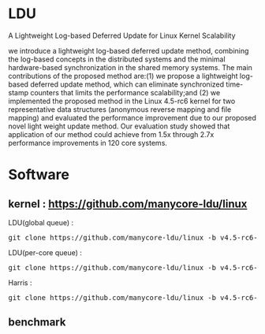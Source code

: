 # LDU
A Lightweight Log-based Deferred Update for Linux Kernel Scalability

we introduce a lightweight log-based deferred update
method, combining the log-based concepts in the distributed systems and the
minimal hardware-based synchronization in the shared memory systems.
The main contributions of the proposed method are:(1) we propose a lightweight
log-based deferred update method, which can eliminate synchronized time-stamp counters that limits the performance scalability;and 
(2) we implemented the proposed method in the Linux 4.5-rc6 kernel
for two representative data structures (anonymous reverse mapping and 
file mapping) and evaluated the performance improvement due to our
proposed novel light weight update method. 
Our evaluation study showed that application of our method could
achieve from 1.5x through 2.7x performance improvements in 120 core
systems.


# Software

## kernel : https://github.com/manycore-ldu/linux

LDU(global queue) : 
<pre>git clone https://github.com/manycore-ldu/linux -b v4.5-rc6-ldu-global-queue</pre>
LDU(per-core queue) :
<pre>git clone https://github.com/manycore-ldu/linux -b v4.5-rc6-ldu-per-core-queue</pre>
Harris : 
<pre>git clone https://github.com/manycore-ldu/linux -b v4.5-rc6-harris</pre>


## benchmark



